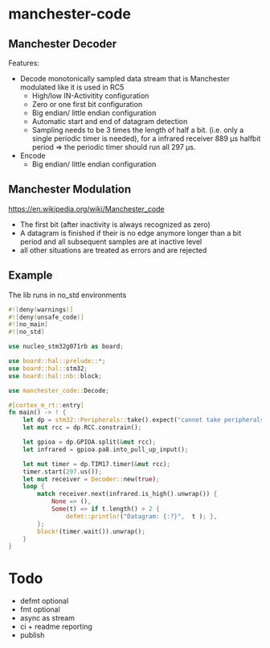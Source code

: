 # manchester-code

## Manchester Decoder

Features:

* Decode monotonically sampled data stream that is Manchester modulated
  like it is used in RC5
  * High/low IN-Activitity configuration
  * Zero or one first bit configuration
  * Big endian/ little endian configuration
  * Automatic start and end of datagram detection
  * Sampling needs to be 3 times the length of half a bit. (i.e. only a
    single periodic timer is needed), for a infrared receiver
    889 µs halfbit period => the periodic timer should run all 297 µs.
* Encode
  * Big endian/ little endian configuration
    
## Manchester Modulation

https://en.wikipedia.org/wiki/Manchester_code

* The first bit (after inactivity is always recognized as zero)
* A datagram is finished if their is no edge anymore longer than a bit
  period and all subsequent samples are at inactive level
* all other situations are treated as errors and are rejected

## Example

The lib runs in no_std environments

```rust
#![deny(warnings)]
#![deny(unsafe_code)]
#![no_main]
#![no_std]

use nucleo_stm32g071rb as board;

use board::hal::prelude::*;
use board::hal::stm32;
use board::hal::nb::block;

use manchester_code::Decode;

#[cortex_m_rt::entry]
fn main() -> ! {
    let dp = stm32::Peripherals::take().expect("cannot take peripherals");
    let mut rcc = dp.RCC.constrain();

    let gpioa = dp.GPIOA.split(&mut rcc);
    let infrared = gpioa.pa8.into_pull_up_input();

    let mut timer = dp.TIM17.timer(&mut rcc);
    timer.start(297.us());
    let mut receiver = Decoder::new(true);
    loop {
        match receiver.next(infrared.is_high().unwrap()) {
            None => (),
            Some(t) => if t.length() > 2 {
                defmt::println!("Datagram: {:?}",  t ); },
        };
        block!(timer.wait()).unwrap();
    }
}
```

# Todo

* defmt optional
* fmt optional
* async as stream
* ci + readme reporting
* publish
